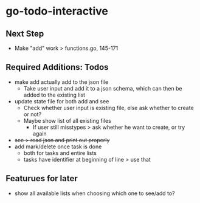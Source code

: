 # go-todo-interactive

## Next Step
- Make "add" work > functions.go, 145-171

## Required Additions: Todos
- make add actually add to the json file
  - Take user input and add it to a json schema, which can then be added to the existing list
- update state file for both add and see
  - Check whether user input is existing file, else ask whether to create or not?
  - Maybe show list of all existing files
    - If user still misstypes > ask whether he want to create, or try again
- <s> see > read json and print out properly </s>
- add mark/delete once task is done
  - both for tasks and entire lists
  - tasks have identifier at beginning of line > use that

## Featurues for later
- show all available lists when choosing which one to see/add to?
